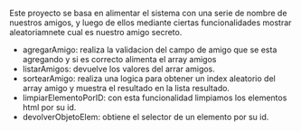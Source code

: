 Este proyecto se basa en alimentar el sistema con una serie de nombre de nuestros amigos, y luego de ellos mediante ciertas funcionalidades mostrar aleatoriamnete cual es nuestro amigo secreto.

* agregarAmigo: realiza la validacion del campo de amigo que se esta agregando y si es correcto alimenta el array amigos
* listarAmigos: devuelve los valores del arrar amigos.
* sortearAmigo: realiza una logica para obtener un index aleatorio del array amigo y muestra el resultado en la lista resultado.
* limpiarElementoPorID: con esta funcionalidad limpiamos los elementos html por su id.
* devolverObjetoElem: obtiene el selector de un elemento por su id.
